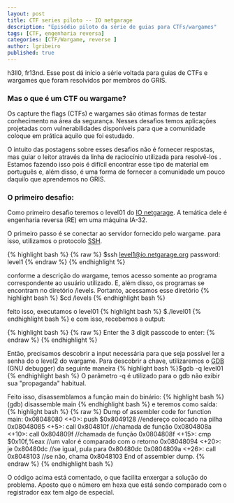 ```yaml
---
layout: post
title: CTF series piloto -- IO netgarage
description: "Episódio piloto da série de guias para CTFs/wargames"
tags: [CTF, engenharia reversa]
categories: [CTF/Wargame, reverse ]
author: lgribeiro
published: true
---
```


h3ll0, fr13nd. 
Esse post dá início a série voltada para guias de CTFs e wargames que foram resolvidos por membros do GRIS.

### Mas o que é um CTF ou wargame?
Os capture the flags (CTFs) e wargames são ótimas formas de testar conhecimento na área da segurança. Nesses desafios temos aplicações projetadas com vulnerabilidades disponíveis para que a comunidade coloque em prática aquilo que foi estudado.

O intuito das postagens sobre esses desafios não é fornecer respostas, mas guiar o leitor através da linha de raciocínio utilizada para resolvê-los . Estamos fazendo isso pois é difícil encontrar esse tipo de material em português e, além disso, é uma forma de fornecer a comunidade um pouco daquilo que aprendemos no GRIS. 

<!--more-->

### O primeiro desafio:

Como primeiro desafio teremos o level01 do [IO netgarage](https://io.netgarage.org/). A temática dele é engenharia reversa (RE) em uma máquina IA-32.

O primeiro passo é se conectar ao servidor fornecido pelo wargame. para isso, utilizamos o protocolo [SSH](https://pt.wikipedia.org/wiki/Secure_Shell).

{% highlight bash %}
{% raw %}
$ssh  level1@io.netgarage.org
password: level1
{% endraw %}
{% endhighlight %}

conforme a descrição do wargame, temos acesso somente ao programa correspondente ao usuário utilizado. E, além disso, os programas se encontram no diretório /levels. Portanto, acessamos esse diretório {% highlight bash %} $cd /levels  {% endhighlight bash %}

feito isso, executamos o level01 {% highlight bash %} $./level01  {% endhighlight bash %} e com isso, recebemos a output:

{% highlight bash %}
{% raw %}
Enter the 3 digit passcode to enter:
{% endraw %}
{% endhighlight %}

Então, precisamos descobrir a input necessária para que seja possível ler a senha do o level2 do wargame. Para descobrir a chave, utilizaremos o [GDB](https://www.gnu.org/software/gdb/) (GNU debugger) da seguinte maneira  {% highlight bash %}$gdb -q level01  {% endhighlight bash %} O parâmetro -q é utilizado para o gdb não exibir sua "propaganda" habitual.

Feito isso, disassemblamos a função main do binário:
{% highlight bash %}(gdb) disassemble main  {% endhighlight bash %}
e teremos como saída:
{% highlight bash %}
{% raw %}
Dump of assembler code for function main:
   0x08048080 <+0>:	push   $0x8049128 //endereço colocado na pilha
   0x08048085 <+5>:	call   0x804810f //chamada de função
   0x0804808a <+10>:	call   0x804809f //chamada de função
   0x0804808f <+15>:	cmp    $0x10f,%eax //um valor é comparado com o retorno
   0x08048094 <+20>:	je     0x80480dc //se igual, pula para 0x80480dc
   0x0804809a <+26>:	call   0x8048103 //se não, chama 0x8048103
End of assembler dump.
{% endraw %}
{% endhighlight bash %}
  
O código acima está comentado, o que facilita enxergar a solução do problema. Aposto que o número em hexa que está sendo comparado com o registrador eax tem algo de especial.

<figure class="center">
<img src="{{ site.url }}/images/elliot_hackerman.jpg" alt="">
</figure>

